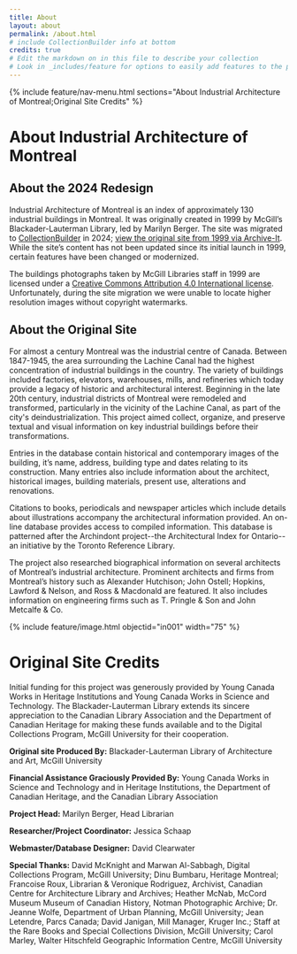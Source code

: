 ```yaml
---
title: About
layout: about
permalink: /about.html
# include CollectionBuilder info at bottom
credits: true
# Edit the markdown on in this file to describe your collection
# Look in _includes/feature for options to easily add features to the page
---
```


{% include feature/nav-menu.html sections="About Industrial Architecture of Montreal;Original Site Credits" %}

# About Industrial Architecture of Montreal

## About the 2024 Redesign
Industrial Architecture of Montreal is an index of approximately 130 industrial buildings in Montreal. It was originally created in 1999 by McGill’s Blackader-Lauterman Library, led by Marilyn Berger. The site was migrated to [CollectionBuilder](https://collectionbuilder.github.io/) in 2024; [view the original site from 1999 via Archive-It](https://wayback.archive-it.org/22619/20240415175427/https://digital.library.mcgill.ca/industrial/). While the site’s content has not been updated since its initial launch in 1999, certain features have been changed or modernized.

The buildings photographs taken by McGill Libraries staff in 1999 are licensed under a [Creative Commons Attribution 4.0 International license](https://creativecommons.org/licenses/by/4.0/). Unfortunately, during the site migration we were unable to locate higher resolution images without copyright watermarks.

## About the Original Site

For almost a century Montreal was the industrial centre of Canada. Between 1847-1945, the area surrounding the Lachine Canal had the highest concentration of industrial buildings in the country. The variety of buildings included factories, elevators, warehouses, mills, and refineries which today provide a legacy of historic and architectural interest. Beginning in the late 20th century, industrial districts of Montreal were remodeled and transformed, particularly in the vicinity of the Lachine Canal, as part of the city's deindustrialization. This project aimed collect, organize, and preserve textual and visual information on key industrial buildings before their transformations.

Entries in the database contain historical and contemporary images of the building, it’s name, address, building type and dates relating to its construction. Many entries also include information about the architect, historical images, building materials, present use, alterations and renovations.

Citations to books, periodicals and newspaper articles which include details about illustrations accompany the architectural information provided. An on-line database provides access to compiled information. This database is patterned after the Archindont project--the Architectural Index for Ontario--an initiative by the Toronto Reference Library.

The project also researched biographical information on several architects of Montreal’s industrial architecture. Prominent architects and firms from Montreal’s history such as Alexander Hutchison; John Ostell; Hopkins, Lawford & Nelson, and Ross & Macdonald are featured. It also includes information on engineering firms such as T. Pringle & Son and John Metcalfe & Co.

{% include feature/image.html objectid="in001" width="75" %}

# Original Site Credits

Initial funding for this project was generously provided by Young Canada Works in Heritage Institutions and Young Canada Works in Science and Technology. The Blackader-Lauterman Library extends its sincere appreciation to the Canadian Library Association and the Department of Canadian Heritage for making these funds available and to the Digital Collections Program, McGill University for their cooperation.

**Original site Produced By:**
Blackader-Lauterman Library of Architecture and Art, McGill University

**Financial Assistance Graciously Provided By:**
Young Canada Works in Science and Technology and in Heritage Institutions, the Department of Canadian Heritage, and the Canadian Library Association

**Project Head:**
Marilyn Berger, Head Librarian

**Researcher/Project Coordinator:**
Jessica Schaap

**Webmaster/Database Designer:**
David Clearwater

**Special Thanks:**
David McKnight and Marwan Al-Sabbagh, Digital
Collections Program, McGill University;
Dinu Bumbaru, Heritage Montreal;
Francoise Roux, Librarian &amp; Veronique Rodriguez, Archivist, Canadian Centre for Architecture Library and Archives;
Heather McNab, McCord Museum Museum of Canadian History, Notman Photographic Archive;
Dr. Jeanne Wolfe, Department of Urban Planning, McGill University;
Jean Letendre, Parcs Canada;
David Janigan, Mill Manager, Kruger Inc.;
Staff at the Rare Books and Special Collections Division, McGill University;
Carol Marley, Walter Hitschfeld Geographic Information Centre, McGill University

